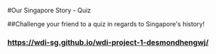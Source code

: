 #Our Singapore Story - Quiz

##Challenge your friend to a quiz in regards to Singapore's history!

### https://wdi-sg.github.io/wdi-project-1-desmondhengwj/








